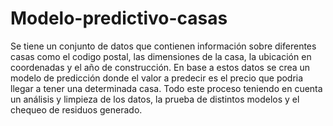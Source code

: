 # Modelo-predictivo-casas
Se tiene un conjunto de datos que contienen información sobre diferentes casas como el codigo postal, las dimensiones de la casa, la ubicación en coordenadas y el año de construcción. En base a estos datos se crea un modelo de predicción donde el valor a predecir es el precio que podria llegar a tener una determinada casa. Todo este proceso teniendo en cuenta un análisis y limpieza de los datos, la prueba de distintos modelos y el chequeo de residuos generado.
